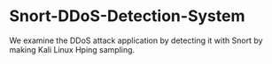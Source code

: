 # Snort-DDoS-Detection-System
We examine the DDoS attack application by detecting it with Snort by making Kali Linux Hping sampling. 

